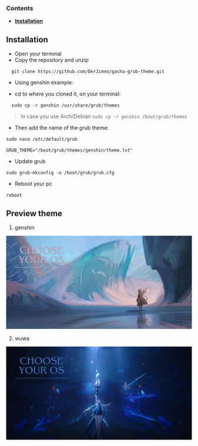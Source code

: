 ###  Contents 


  - <b>[Installation](#installation)</b>

## Installation

- Open your terminal
- Copy the repository and unzip

```
  git clone https://github.com/DerJimno/gacha-grub-theme.git
```

- Using genshin example:

- cd to where you cloned it, on your terminal:
```
  sudo cp -r genshin /usr/share/grub/themes
```
>In case you use Arch/Debian `sudo cp -r genshin /boot/grub/themes`

- Then add the name of the grub theme:
```
sudo nano /etc/default/grub
```
```
GRUB_THEME="/boot/grub/themes/genshin/theme.txt"
```
- Update grub
```
sudo grub-mkconfig -o /boot/grub/grub.cfg
```

- Reboot your pc
```
reboot
```

## Preview theme
1. genshin
<div align="center" style="display:inline">
<img alt="genshin preview" src="genshin/background.png" width="1016px" />
</div>

2. wuwa
<div align="center" style="display:inline">
<img alt="genshin preview" src="wuwa/background.png" width="1016px" />
</div>






